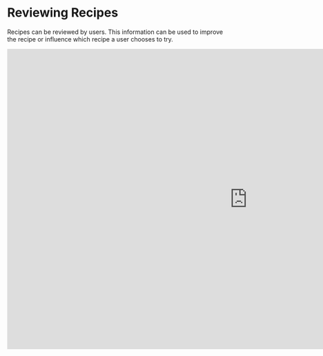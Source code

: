 # Reviewing Recipes

Recipes can be reviewed by users. This information can be used to improve the recipe or influence which recipe a user chooses to try.

<iframe width="1112" height="695" src="https://www.youtube.com/embed/BXGtgL_3vPA" title="Adding a recipe review" frameborder="0" allow="accelerometer; autoplay; clipboard-write; encrypted-media; gyroscope; picture-in-picture; web-share" referrerpolicy="strict-origin-when-cross-origin" allowfullscreen></iframe>